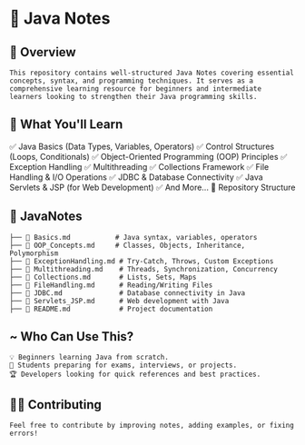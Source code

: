 # 📘 Java Notes

## 📌 Overview

    This repository contains well-structured Java Notes covering essential concepts, syntax, and programming techniques. It serves as a comprehensive learning resource for beginners and intermediate learners looking to strengthen their Java programming skills.

## 📌 What You'll Learn

✅ Java Basics (Data Types, Variables, Operators)
✅ Control Structures (Loops, Conditionals)
✅ Object-Oriented Programming (OOP) Principles
✅ Exception Handling
✅ Multithreading
✅ Collections Framework
✅ File Handling & I/O Operations
✅ JDBC & Database Connectivity
✅ Java Servlets & JSP (for Web Development)
✅ And More...
📂 Repository Structure


## 📁 JavaNotes  
 ```
 ├── 📄 Basics.md           # Java syntax, variables, operators  
 ├── 📄 OOP_Concepts.md     # Classes, Objects, Inheritance, Polymorphism  
 ├── 📄 ExceptionHandling.md # Try-Catch, Throws, Custom Exceptions  
 ├── 📄 Multithreading.md    # Threads, Synchronization, Concurrency  
 ├── 📄 Collections.md       # Lists, Sets, Maps  
 ├── 📄 FileHandling.md      # Reading/Writing Files  
 ├── 📄 JDBC.md              # Database connectivity in Java  
 ├── 📄 Servlets_JSP.md      # Web development with Java  
 ├── 📄 README.md            # Project documentation  
```


## ~ Who Can Use This?
    💡 Beginners learning Java from scratch.
    🎯 Students preparing for exams, interviews, or projects.
    🏆 Developers looking for quick references and best practices.


## 👨‍💻 Contributing
    Feel free to contribute by improving notes, adding examples, or fixing errors!

